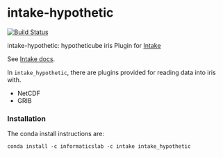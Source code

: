 # intake-hypothetic

[![Build Status](https://travis-ci.com/informatics-lab/intake-hypothetic.svg?branch=master)](https://travis-ci.com/informatics-lab/intake-hypothetic)

intake-hypothetic: hypotheticube iris Plugin for [Intake](https://github.com/informatics-lab/intake-hypothetic)

See [Intake docs](https://intake.readthedocs.io/en/latest/overview.html).

In `intake_hypothetic`, there are plugins provided for reading data into iris with.
  - NetCDF
  - GRIB

### Installation

The conda install instructions are:

```
conda install -c informaticslab -c intake intake_hypothetic
```
